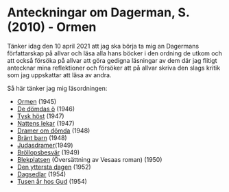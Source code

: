 # Anteckningar om Dagerman, S. (2010) - Ormen

Tänker idag den 10 april 2021 att jag ska börja ta mig an Dagermans författarskap på allvar och läsa alla hans böcker i den ordning de utkom och att också försöka på allvar att göra gedigna läsningar av dem där jag flitigt antecknar mina reflektioner och försöker att på allvar skriva den slags kritik som jag uppskattar att läsa av andra. 

Så här tänker jag mig läsordningen:

* [Ormen](https://archive.fo/Gct1C) (1945)
* [De dömdas ö](https://archive.fo/GWpXX) (1946)
* [Tysk höst](https://archive.fo/B8yjn) (1947)
* [Nattens lekar](https://archive.fo/kQvZz) (1947)
* [Dramer om dömda](https://archive.fo/KjA8c) (1948)
* [Bränt barn](https://archive.fo/zrL9h) (1948)
* [Judasdramer](https://archive.fo/Z5Z6e)(1949)
* [Bröllopsbesvär](https://archive.fo/EkAFi) (1949)
* [Blekplatsen](https://archive.fo/hVXCy) (Översättning av Vesaas roman) (1950)
* [Den yttersta dagen](https://archive.fo/NZvmN) (1952)
* [Dagsedlar](https://archive.fo/qaxnz) (1954)
* [Tusen år hos Gud](https://archive.fo/2jNVf) (1954)



